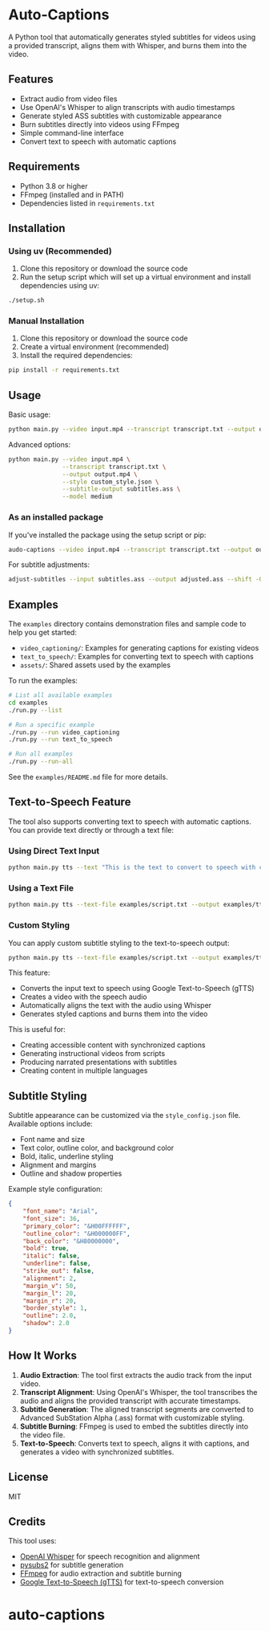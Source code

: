 # Auto-Captions

A Python tool that automatically generates styled subtitles for videos using a provided transcript, aligns them with Whisper, and burns them into the video.

## Features

- Extract audio from video files
- Use OpenAI's Whisper to align transcripts with audio timestamps
- Generate styled ASS subtitles with customizable appearance
- Burn subtitles directly into videos using FFmpeg
- Simple command-line interface
- Convert text to speech with automatic captions

## Requirements

- Python 3.8 or higher
- FFmpeg (installed and in PATH)
- Dependencies listed in `requirements.txt`

## Installation

### Using uv (Recommended)

1. Clone this repository or download the source code
2. Run the setup script which will set up a virtual environment and install dependencies using uv:

```bash
./setup.sh
```

### Manual Installation

1. Clone this repository or download the source code
2. Create a virtual environment (recommended)
3. Install the required dependencies:

```bash
pip install -r requirements.txt
```

## Usage

Basic usage:

```bash
python main.py --video input.mp4 --transcript transcript.txt --output output.mp4
```

Advanced options:

```bash
python main.py --video input.mp4 \
               --transcript transcript.txt \
               --output output.mp4 \
               --style custom_style.json \
               --subtitle-output subtitles.ass \
               --model medium
```

### As an installed package

If you've installed the package using the setup script or pip:

```bash
audo-captions --video input.mp4 --transcript transcript.txt --output output.mp4
```

For subtitle adjustments:

```bash
adjust-subtitles --input subtitles.ass --output adjusted.ass --shift -0.5 --scale 1.2
```

## Examples

The `examples` directory contains demonstration files and sample code to help you get started:

- `video_captioning/`: Examples for generating captions for existing videos
- `text_to_speech/`: Examples for converting text to speech with captions
- `assets/`: Shared assets used by the examples

To run the examples:

```bash
# List all available examples
cd examples
./run.py --list

# Run a specific example
./run.py --run video_captioning
./run.py --run text_to_speech

# Run all examples
./run.py --run-all
```

See the `examples/README.md` file for more details.

## Text-to-Speech Feature

The tool also supports converting text to speech with automatic captions. You can provide text directly or through a text file:

### Using Direct Text Input

```bash
python main.py tts --text "This is the text to convert to speech with captions." --output examples/tts_output.mp4
```

### Using a Text File

```bash
python main.py tts --text-file examples/script.txt --output examples/tts_output.mp4
```

### Custom Styling

You can apply custom subtitle styling to the text-to-speech output:

```bash
python main.py tts --text-file examples/script.txt --output examples/tts_output.mp4 --style examples/custom_style.json
```

This feature:
- Converts the input text to speech using Google Text-to-Speech (gTTS)
- Creates a video with the speech audio
- Automatically aligns the text with the audio using Whisper
- Generates styled captions and burns them into the video

This is useful for:
- Creating accessible content with synchronized captions
- Generating instructional videos from scripts
- Producing narrated presentations with subtitles
- Creating content in multiple languages

## Subtitle Styling

Subtitle appearance can be customized via the `style_config.json` file. Available options include:

- Font name and size
- Text color, outline color, and background color
- Bold, italic, underline styling
- Alignment and margins
- Outline and shadow properties

Example style configuration:

```json
{
    "font_name": "Arial",
    "font_size": 36,
    "primary_color": "&H00FFFFFF",
    "outline_color": "&H000000FF",
    "back_color": "&H80000000",
    "bold": true,
    "italic": false,
    "underline": false,
    "strike_out": false,
    "alignment": 2,
    "margin_v": 50,
    "margin_l": 20,
    "margin_r": 20,
    "border_style": 1,
    "outline": 2.0,
    "shadow": 2.0
}
```

## How It Works

1. **Audio Extraction**: The tool first extracts the audio track from the input video.
2. **Transcript Alignment**: Using OpenAI's Whisper, the tool transcribes the audio and aligns the provided transcript with accurate timestamps.
3. **Subtitle Generation**: The aligned transcript segments are converted to Advanced SubStation Alpha (.ass) format with customizable styling.
4. **Subtitle Burning**: FFmpeg is used to embed the subtitles directly into the video file.
5. **Text-to-Speech**: Converts text to speech, aligns it with captions, and generates a video with synchronized subtitles.

## License

MIT

## Credits

This tool uses:
- [OpenAI Whisper](https://github.com/openai/whisper) for speech recognition and alignment
- [pysubs2](https://github.com/tkarabela/pysubs2) for subtitle generation
- [FFmpeg](https://ffmpeg.org/) for audio extraction and subtitle burning
- [Google Text-to-Speech (gTTS)](https://pypi.org/project/gTTS/) for text-to-speech conversion
# auto-captions

